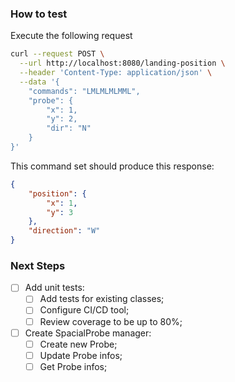 ### How to test

Execute the following request

```sh
curl --request POST \
  --url http://localhost:8080/landing-position \
  --header 'Content-Type: application/json' \
  --data '{
	"commands": "LMLMLMLMML",
	"probe": {
		"x": 1,
		"y": 2,
		"dir": "N"
	}
}'
```

This command set should produce this response:

```json
{
	"position": {
		"x": 1,
		"y": 3
	},
	"direction": "W"
}
```


### Next Steps

- [ ] Add unit tests:
  - [ ] Add tests for existing classes;
  - [ ] Configure CI/CD tool;
  - [ ] Review coverage to be up to 80%;
- [ ] Create SpacialProbe manager:
  - [ ] Create new Probe;
  - [ ] Update Probe infos;
  - [ ] Get Probe infos;
